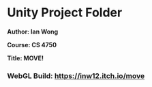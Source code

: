 # Unity Project Folder
**Author: Ian Wong**

**Course: CS 4750**

**Title: MOVE!**

### WebGL Build: https://inw12.itch.io/move
